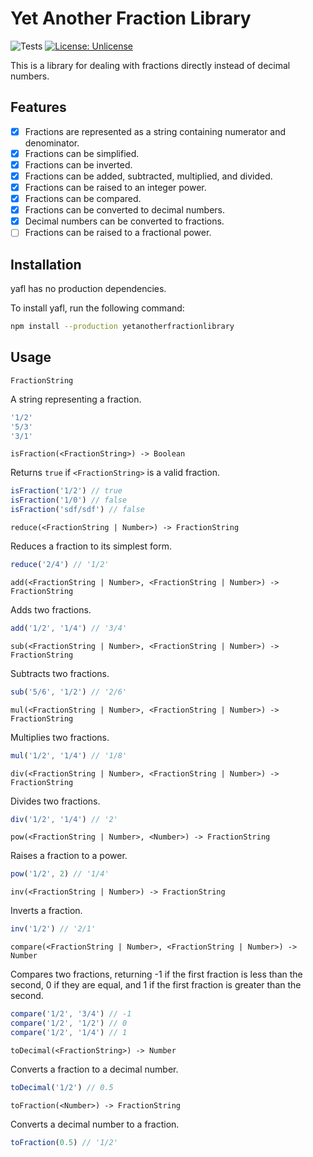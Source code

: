 # Yet Another Fraction Library
![Tests](https://github.com/Susul-1312/yetanotherfractionlibrary/actions/workflows/test.yml/badge.svg) [![License: Unlicense](https://img.shields.io/badge/license-Unlicense-blue.svg)](http://unlicense.org/)

This is a library for dealing with fractions directly instead of decimal numbers.

## Features
- [x] Fractions are represented as a string containing numerator and denominator.
- [x] Fractions can be simplified.
- [x] Fractions can be inverted.
- [x] Fractions can be added, subtracted, multiplied, and divided.
- [x] Fractions can be raised to an integer power.
- [x] Fractions can be compared.
- [x] Fractions can be converted to decimal numbers.
- [x] Decimal numbers can be converted to fractions.
- [ ] Fractions can be raised to a fractional power.

## Installation
yafl has no production dependencies.

To install yafl, run the following command:
```sh
npm install --production yetanotherfractionlibrary
```

## Usage
`FractionString`

A string representing a fraction.
```js
'1/2'
'5/3'
'3/1'
```

`isFraction(<FractionString>) -> Boolean`

Returns `true` if `<FractionString>` is a valid fraction.
```js
isFraction('1/2') // true
isFraction('1/0') // false
isFraction('sdf/sdf') // false
```

`reduce(<FractionString | Number>) -> FractionString`

Reduces a fraction to its simplest form.
```js
reduce('2/4') // '1/2'
```

`add(<FractionString | Number>, <FractionString | Number>) -> FractionString`

Adds two fractions.
```js
add('1/2', '1/4') // '3/4'
```

`sub(<FractionString | Number>, <FractionString | Number>) -> FractionString`

Subtracts two fractions.
```js
sub('5/6', '1/2') // '2/6'
```

`mul(<FractionString | Number>, <FractionString | Number>) -> FractionString`

Multiplies two fractions.
```js
mul('1/2', '1/4') // '1/8'
```

`div(<FractionString | Number>, <FractionString | Number>) -> FractionString`

Divides two fractions.
```js
div('1/2', '1/4') // '2'
```

`pow(<FractionString | Number>, <Number>) -> FractionString`

Raises a fraction to a power.
```js
pow('1/2', 2) // '1/4'
```

`inv(<FractionString | Number>) -> FractionString`

Inverts a fraction.
```js
inv('1/2') // '2/1'
```

`compare(<FractionString | Number>, <FractionString | Number>) -> Number`

Compares two fractions, returning -1 if the first fraction is less than the second, 0 if they are equal, and 1 if the first fraction is greater than the second.
```js
compare('1/2', '3/4') // -1
compare('1/2', '1/2') // 0
compare('1/2', '1/4') // 1
```

`toDecimal(<FractionString>) -> Number`

Converts a fraction to a decimal number.
```js
toDecimal('1/2') // 0.5
```

`toFraction(<Number>) -> FractionString`

Converts a decimal number to a fraction.
```js
toFraction(0.5) // '1/2'
```